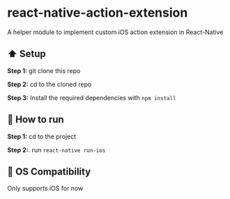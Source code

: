 # react-native-action-extension
A helper module to implement custom iOS action extension in React-Native

## :arrow_up: Setup
**Step 1:** git clone this repo

**Step 2:** cd to the cloned repo

**Step 3:** Install the required dependencies with ```npm install```


## :runner: How to run
**Step 1:** cd to the project

**Step 2:**. run ```react-native run-ios```

## :no_entry_sign: OS Compatibility
Only supports iOS for now
